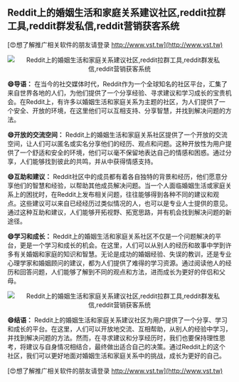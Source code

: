 ## **Reddit上的婚姻生活和家庭关系建议社区,reddit拉群工具,reddit群发私信,reddit营销获客系统**

[😍想了解推广相关软件的朋友请登录 http://www.vst.tw](http://www.vst.tw)

 <center><img src="https://vst.tw/MP4/tuiguang/png/1.png" alt="Reddit上的婚姻生活和家庭关系建议社区,reddit拉群工具,reddit群发私信,reddit营销获客系统"></center>

**😄导语：**
在当今的社交媒体时代，Reddit作为一个全球知名的社区平台，汇集了来自世界各地的人们，为他们提供了一个分享经验、寻求建议和学习成长的宝贵机会。在Reddit上，有许多以婚姻生活和家庭关系为主题的社区，为人们提供了一个安全、开放的环境，在这里他们可以互相支持、分享智慧，并找到解决问题的方法。

**😄开放的交流空间：**
Reddit上的婚姻生活和家庭关系社区提供了一个开放的交流空间，让人们可以匿名或实名分享他们的经历、观点和问题。这种开放性为用户提供了一个舒适和安全的环境，他们可以毫不保留地表达自己的情感和困惑。通过分享，人们能够找到彼此的共鸣，并从中获得情感支持。

**😄互助和建议：**
Reddit社区中的成员都有着各自独特的背景和经历，他们愿意分享他们的智慧和经验，以帮助其他成员解决问题。当一个人面临婚姻生活或家庭关系上的困扰时，在Reddit上发布相关问题，往往能够得到各种不同的建议和观点。这些建议可以来自已经经历过类似情况的人，也可以是专业人士提供的意见。通过这种互助和建议，人们能够开拓视野、拓宽思路，并有机会找到解决问题的新途径。

**😄学习和成长：**
Reddit上的婚姻生活和家庭关系社区不仅是一个问题解决的平台，更是一个学习和成长的机会。在这里，人们可以从别人的经历和故事中学到许多有关婚姻和家庭的知识和智慧。无论是成功的婚姻经验、失误的教训，还是专业心理学家和婚姻顾问的建议，都为人们提供了难得的学习资源。通过阅读他人的经历和回答问题，人们能够了解到不同的观点和方法，进而成长为更好的伴侣和父母。

 <center><img src="https://vst.tw/MP4/tuiguang/png/7.png" alt="Reddit上的婚姻生活和家庭关系建议社区,reddit拉群工具,reddit群发私信,reddit营销获客系统"></center>

**😄结语：**
Reddit上的婚姻生活和家庭关系建议社区为用户提供了一个分享、学习和成长的平台。在这里，人们可以开放地交流、互相帮助，从别人的经验中学习，并找到解决问题的方法。然而，在寻求建议和分享经历时，我们也要保持理性思考，将建议与自身情况相结合，最终做出适合自己的决策。通过Reddit上的这个社区，我们可以更好地面对婚姻生活和家庭关系中的挑战，成长为更好的自己。

[😍想了解推广相关软件的朋友请登录 http://www.vst.tw](http://www.vst.tw)



